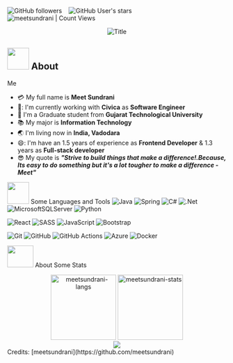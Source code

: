 <img alt="GitHub followers" src="https://img.shields.io/github/followers/meetsundrani?style=social"> &nbsp;&nbsp; <img
    alt="GitHub User's stars" src="https://img.shields.io/github/stars/meetsundrani?style=social"> &nbsp;&nbsp; <img
    alt="meetsundrani | Count Views" src="https://enemo786q3svfle.m.pipedream.net" />

<div align="center">
    <img src="https://readme-typing-svg.herokuapp.com?font=Architects+Daughter&color=%2338C2FF&size=50&center=true&vCenter=true&height=60&width=600&lines=Heyyy!+I'm+Meet+Sundrani;MS+is+me!!!;Welcome+to+my+profile!"
        alt="Title"></img>
</div>


## <img src="https://raw.githubusercontent.com/nixin72/nixin72/master/wave.gif" width="50px" height="50px"></img> About
Me

- :credit_card: My full name is **Meet Sundrani**
- 🏢: I'm currently working with **Civica** as **Software Engineer**
- :school: I'm a Graduate student from **Gujarat Technological University**
- :books: My major is **Information Technology**
- :earth_asia: I'm living now in **India, Vadodara**
- 😄: I'm have an 1.5 years of experience as **Frontend Developer** & 1.3 years as **Full-stack developer**
- :sunglasses: My quote is ***"Strive to build things that make a difference!.Because, Its easy to do something but it's
a lot tougher to make a difference - Meet"***

 <img
    src="https://media2.giphy.com/media/QssGEmpkyEOhBCb7e1/giphy.gif?cid=ecf05e47a0n3gi1bfqntqmob8g9aid1oyj2wr3ds3mg700bl&rid=giphy.gif"
    width="50px" height="50px"> Some Languages and Tools
![Java](https://img.shields.io/badge/java-%23ED8B00.svg?style=for-the-badge&logo=java&logoColor=white)
![Spring](https://img.shields.io/badge/spring-%236DB33F.svg?style=for-the-badge&logo=spring&logoColor=white)
![C#](https://img.shields.io/badge/c%23-%23239120.svg?style=for-the-badge&logo=c-sharp&logoColor=white)
![.Net](https://img.shields.io/badge/.NET-5C2D91?style=for-the-badge&logo=.net&logoColor=white)
![MicrosoftSQLServer](https://img.shields.io/badge/Microsoft%20SQL%20Sever-CC2927?style=for-the-badge&logo=microsoft%20sql%20server&logoColor=white)
![Python](https://img.shields.io/badge/python-3670A0?style=for-the-badge&logo=python&logoColor=ffdd54)

![React](https://img.shields.io/badge/react-%2320232a.svg?style=for-the-badge&logo=react&logoColor=%2361DAFB)
![SASS](https://img.shields.io/badge/SASS-hotpink.svg?style=for-the-badge&logo=SASS&logoColor=white)
![JavaScript](https://img.shields.io/badge/javascript-%23323330.svg?style=for-the-badge&logo=javascript&logoColor=%23F7DF1E)
![Bootstrap](https://img.shields.io/badge/bootstrap-%23563D7C.svg?style=for-the-badge&logo=bootstrap&logoColor=white)

![Git](https://img.shields.io/badge/git-%23F05033.svg?style=for-the-badge&logo=git&logoColor=white)
![GitHub](https://img.shields.io/badge/github-%23121011.svg?style=for-the-badge&logo=github&logoColor=white) ![GitHub
Actions](https://img.shields.io/badge/github%20actions-%232671E5.svg?style=for-the-badge&logo=githubactions&logoColor=white)
![Azure](https://img.shields.io/badge/azure-%230072C6.svg?style=for-the-badge&logo=microsoftazure&logoColor=white)
![Docker](https://img.shields.io/badge/docker-%230db7ed.svg?style=for-the-badge&logo=docker&logoColor=white)

 <img
    src="https://media0.giphy.com/media/cNZqrH5IzOG0xrlWks/giphy.gif?cid=ecf05e47map255q427en9uprqc1sb0unjq5k4fnqg5pmhhs4&rid=giphy.gif&ct=s"
    width="60px" height="50px"> About Some Stats
<div align="center">
    <img height="150em"
        src="https://github-readme-stats.vercel.app/api/top-langs/?username=meetsundrani&layout=compact&show_icon=true&theme=algolia"
        alt="meetsundrani-langs" />
    <img height="150em"
        src="https://github-readme-stats.vercel.app/api/?username=meetsundrani&layout=compact&show_icon=true&theme=algolia"
        alt="meetsundrani-stats" />
</div>
<div align="center">
    <img
        src="http://github-readme-streak-stats.herokuapp.com?user=meetsundrani&theme=algolia&background=0d1117&hide_border=true" />
    <!-- <img src="https://activity-graph.herokuapp.com/graph?username=meetsundrani&theme=react-dark"/> -->
    <!-- <img src="https://peaceful-beyond-61134.herokuapp.com/graph?username=&theme=react-dark"/> -->
</div>
Credits: [meetsundrani](https://github.com/meetsundrani)
